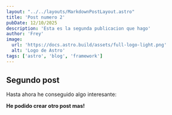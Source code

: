 ```yaml
---
layout: "../../layouts/MarkdownPostLayout.astro"
title: 'Post numero 2'
pubDate: 12/10/2025
description: 'Esta es la segunda publicacion que hago'
author: 'Frey'
image: 
  url: 'https://docs.astro.build/assets/full-logo-light.png'
  alt: 'Logo de Astro'
tags: ['astro', 'blog', 'framework']
---
```


## Segundo post

Hasta ahora he conseguido algo interesante:

**He podido crear otro post mas!**
